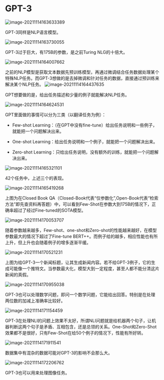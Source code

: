 # GPT-3

![image-20211114163633389](6_GPT-3.assets/image-20211114163633389.png)

GPT-3同样是NLP语言模型。

![image-20211114163730055](6_GPT-3.assets/image-20211114163730055.png)

GPT-3过于巨大，有175B的参数，是之前Turing NLG的十倍大。

![image-20211114164007662](6_GPT-3.assets/image-20211114164007662.png)

之前的NLP模型是获取文本数据先预训练模型，再通过微调结合任务数据处理某个特殊NLP任务。而GPT-3想做的是去掉微调和针对任务的数据，直接通过预训练来解决某个NLP任务。
![image-20211114164437635](6_GPT-3.assets/image-20211114164437635.png)

GPT想要做的是，给出任务描述和少量的例子就能解决NLP任务。

![image-20211114164624531](6_GPT-3.assets/image-20211114164624531.png)

GPT里面做的事情可以分为三类（以翻译任务为例）：

- Few-shot Learning：（在GPT中没有fine-tune）给出任务说明和一些例子，就能把一个问题解决出来。

- One-shot Learning：给出任务说明和一个例子，就能把一个问题解决出来。

- Zero-shot Learning：只给出任务说明，没有额外的训练，就能把一个问题解决出来。

![image-20211114165321101](6_GPT-3.assets/image-20211114165321101.png)

42个任务中，上述三个的表现。

![image-20211114165419268](6_GPT-3.assets/image-20211114165419268.png)

上图为在Closed Book QA（Closed-Book代表“仅参数化”,Open-Book代表“检索方法”即先查资料再答题）中，可以看到Few-Shot在参数大到175B的情况下，正确率超过了经过Fine-tuned的SOTA模型。

![image-20211114170053707](6_GPT-3.assets/image-20211114170053707.png)

随着参数越来越多，Few-shot、one-shot和Zero-shot的性能越来越好，在模型参数最大的情况下超过了Fine-tune BERT++。而例子给的越多，相应性能也有所上升，但上升也会随着例子的增多逐渐平缓。

![image-20211114170521231](6_GPT-3.assets/image-20211114170521231.png)

上图为给GPT-3一个新闻标题，让其生成新闻内容。若不给GPT-3例子，它的生成可能像一个推特文。当参数最大化，模型大到一定程度，甚至人都不能分清这片新闻的真假。

![image-20211114170955038](6_GPT-3.assets/image-20211114170955038.png)

GPT-3也可以处理数学问题，即问一个数学问题，它能给出回答。特别是在处理两位数的加减上准确率比较好。

![image-20211114171154459](6_GPT-3.assets/image-20211114171154459.png)

GPT-3在处理NLI的问题上效果不太好，所谓NLI问题就是给机器两个句子，让机器判断这两个句子是矛盾、互相包含，还是总领的关系。One-Shot和Zero-Shot效果都不是很好，只有Few-Shot在给50个例子的情况下，性能有所好转。

![image-20211114171911541](6_GPT-3.assets/image-20211114171911541.png)

数据集中有混杂的数据可能对GPT-3的影响不会那么大。

![image-20211114172206762](6_GPT-3.assets/image-20211114172206762.png)

GPT-3也可以用来处理图像任务。

